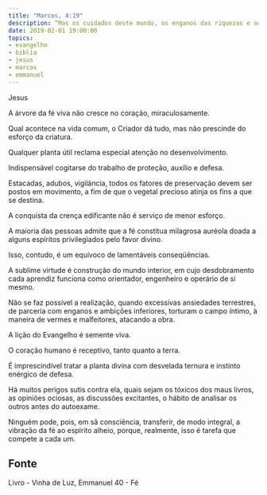 ```yaml
---
title: "Marcos, 4:19"
description: “Mas os cuidados deste mundo, os enganos das riquezas e as ambições doutras coisas, entrando, sufocam a palavra, que fica infrutífera.”
date: 2019-02-01 19:00:00
topics: 
- evangelho
- biblia
- jesus
- marcos
- emmanuel
---
```


Jesus 

A árvore da fé viva não cresce no coração, miraculosamente.

Qual acontece na vida comum, o Criador dá tudo, mas não prescinde do
esforço da criatura.

Qualquer planta útil reclama especial atenção no desenvolvimento.

Indispensável cogitar­se do trabalho de proteção, auxílio e defesa.

Estacadas, adubos, vigilância, todos os fatores de preservação devem ser
postos em movimento, a fim de que o vegetal precioso atinja os fins a que se destina.

A conquista da crença edificante não é serviço de menor esforço.

A maioria das pessoas admite que a fé constitua milagrosa auréola doada a
alguns espíritos privilegiados pelo favor divino.

Isso, contudo, é um equívoco de lamentáveis conseqüências.

A sublime virtude é construção do mundo interior, em cujo desdobramento
cada aprendiz funciona como orientador, engenheiro e operário de si mesmo.

Não se faz possível a realização, quando excessivas ansiedades terrestres,
de parceria com enganos e ambições inferiores, torturam o campo íntimo, à maneira
de vermes e malfeitores, atacando a obra.

A lição do Evangelho é semente viva.

O coração humano é receptivo, tanto quanto a terra.

É imprescindível tratar a planta divina com desvelada ternura e instinto
enérgico de defesa.

Há muitos perigos sutis contra ela, quais sejam os tóxicos dos maus livros,
as opiniões ociosas, as discussões excitantes, o hábito de analisar os outros antes do
auto­exame.

Ninguém pode, pois, em sã consciência, transferir, de modo integral, a
vibração da fé ao espírito alheio, porque, realmente, isso é tarefa que compete a cada
um.


## Fonte
Livro - Vinha de Luz, Emmanuel
40 - Fé

